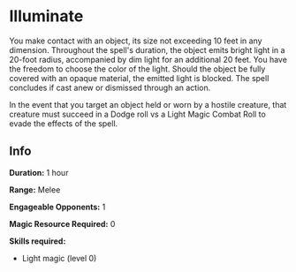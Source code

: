 # Illuminate

You make contact with an object, its size not exceeding 10 feet in any dimension. Throughout the spell's duration, the object emits bright light in a 20-foot radius, accompanied by dim light for an additional 20 feet. You have the freedom to choose the color of the light. Should the object be fully covered with an opaque material, the emitted light is blocked. The spell concludes if cast anew or dismissed through an action.

In the event that you target an object held or worn by a hostile creature, that creature must succeed in a Dodge roll vs a Light Magic Combat Roll to evade the effects of the spell.

## Info

**Duration:** 1 hour

**Range:** Melee

**Engageable Opponents:** 1

**Magic Resource Required:** 0

**Skills required:**

- Light magic (level 0)

